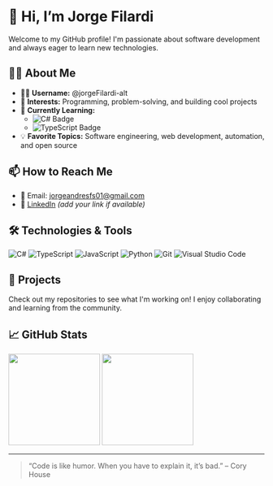 # 👋 Hi, I’m Jorge Filardi

Welcome to my GitHub profile! I'm passionate about software development and always eager to learn new technologies.

## 👨‍💻 About Me

- 🧑‍💻 **Username:** @jorgeFilardi-alt
- 👀 **Interests:** Programming, problem-solving, and building cool projects
- 🌱 **Currently Learning:**  
  - ![C# Badge](https://img.shields.io/badge/-C%23-239120?style=flat-square&logo=c-sharp&logoColor=white)
  - ![TypeScript Badge](https://img.shields.io/badge/-TypeScript-3178C6?style=flat-square&logo=typescript&logoColor=white)
- 💡 **Favorite Topics:** Software engineering, web development, automation, and open source

## 📫 How to Reach Me

- 📧 Email: [jorgeandresfs01@gmail.com](mailto:jorgeandresfs01@gmail.com)
- 💼 [LinkedIn](https://www.linkedin.com/in/jorge-filardi) *(add your link if available)*

## 🛠️ Technologies & Tools

![C#](https://img.shields.io/badge/-C%23-239120?style=for-the-badge&logo=c-sharp&logoColor=white)
![TypeScript](https://img.shields.io/badge/-TypeScript-3178C6?style=for-the-badge&logo=typescript&logoColor=white)
![JavaScript](https://img.shields.io/badge/-JavaScript-F7DF1E?style=for-the-badge&logo=javascript&logoColor=black)
![Python](https://img.shields.io/badge/-Python-3776AB?style=for-the-badge&logo=python&logoColor=white)
![Git](https://img.shields.io/badge/-Git-F05032?style=for-the-badge&logo=git&logoColor=white)
![Visual Studio Code](https://img.shields.io/badge/-VS%20Code-007ACC?style=for-the-badge&logo=visual-studio-code&logoColor=white)

## 🚀 Projects

Check out my repositories to see what I'm working on! I enjoy collaborating and learning from the community.

## 📈 GitHub Stats

<p align="left">
  <img height="180em" src="https://github-readme-stats.vercel.app/api?username=jorgeFilardi-alt&show_icons=true&hide_border=true&theme=radical" />
  <img height="180em" src="https://github-readme-stats.vercel.app/api/top-langs/?username=jorgeFilardi-alt&layout=compact&hide_border=true&theme=radical" />
</p>

---

> “Code is like humor. When you have to explain it, it’s bad.” – Cory House

<!---
jorgeFilardi-alt/jorgeFilardi-alt is a ✨ special ✨ repository because its `README.md` (this file) appears on your GitHub profile.
You can click the Preview link to take a look at your changes.
--->
